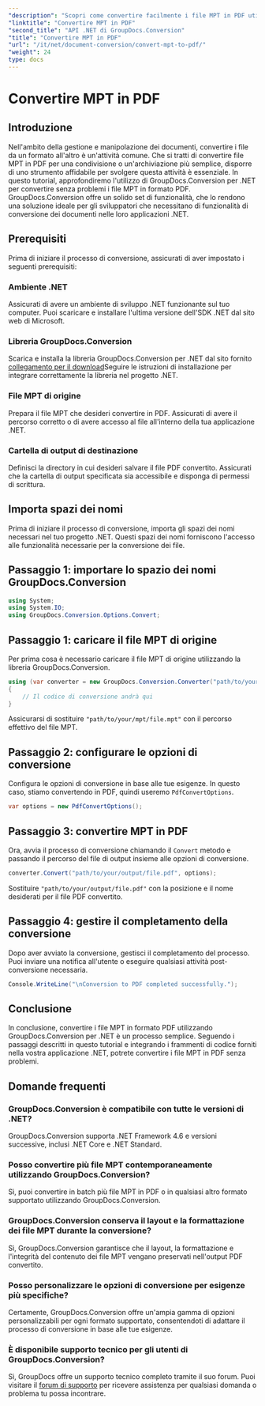 ```yaml
---
"description": "Scopri come convertire facilmente i file MPT in PDF utilizzando GroupDocs.Conversion per .NET. Segui la nostra guida passo passo per l'integrazione e una gestione efficiente dei documenti."
"linktitle": "Convertire MPT in PDF"
"second_title": "API .NET di GroupDocs.Conversion"
"title": "Convertire MPT in PDF"
"url": "/it/net/document-conversion/convert-mpt-to-pdf/"
"weight": 24
type: docs
---
```

# Convertire MPT in PDF

## Introduzione
Nell'ambito della gestione e manipolazione dei documenti, convertire i file da un formato all'altro è un'attività comune. Che si tratti di convertire file MPT in PDF per una condivisione o un'archiviazione più semplice, disporre di uno strumento affidabile per svolgere questa attività è essenziale. In questo tutorial, approfondiremo l'utilizzo di GroupDocs.Conversion per .NET per convertire senza problemi i file MPT in formato PDF. GroupDocs.Conversion offre un solido set di funzionalità, che lo rendono una soluzione ideale per gli sviluppatori che necessitano di funzionalità di conversione dei documenti nelle loro applicazioni .NET.
## Prerequisiti
Prima di iniziare il processo di conversione, assicurati di aver impostato i seguenti prerequisiti:
### Ambiente .NET
Assicurati di avere un ambiente di sviluppo .NET funzionante sul tuo computer. Puoi scaricare e installare l'ultima versione dell'SDK .NET dal sito web di Microsoft.
### Libreria GroupDocs.Conversion
Scarica e installa la libreria GroupDocs.Conversion per .NET dal sito fornito [collegamento per il download](https://releases.groupdocs.com/conversion/net/)Seguire le istruzioni di installazione per integrare correttamente la libreria nel progetto .NET.
### File MPT di origine
Prepara il file MPT che desideri convertire in PDF. Assicurati di avere il percorso corretto o di avere accesso al file all'interno della tua applicazione .NET.
### Cartella di output di destinazione
Definisci la directory in cui desideri salvare il file PDF convertito. Assicurati che la cartella di output specificata sia accessibile e disponga di permessi di scrittura.

## Importa spazi dei nomi
Prima di iniziare il processo di conversione, importa gli spazi dei nomi necessari nel tuo progetto .NET. Questi spazi dei nomi forniscono l'accesso alle funzionalità necessarie per la conversione dei file.
## Passaggio 1: importare lo spazio dei nomi GroupDocs.Conversion
```csharp
using System;
using System.IO;
using GroupDocs.Conversion.Options.Convert;
```
## Passaggio 1: caricare il file MPT di origine
Per prima cosa è necessario caricare il file MPT di origine utilizzando la libreria GroupDocs.Conversion.
```csharp
using (var converter = new GroupDocs.Conversion.Converter("path/to/your/mpt/file.mpt"))
{
    // Il codice di conversione andrà qui
}
```
Assicurarsi di sostituire `"path/to/your/mpt/file.mpt"` con il percorso effettivo del file MPT.
## Passaggio 2: configurare le opzioni di conversione
Configura le opzioni di conversione in base alle tue esigenze. In questo caso, stiamo convertendo in PDF, quindi useremo `PdfConvertOptions`.
```csharp
var options = new PdfConvertOptions();
```
## Passaggio 3: convertire MPT in PDF
Ora, avvia il processo di conversione chiamando il `Convert` metodo e passando il percorso del file di output insieme alle opzioni di conversione.
```csharp
converter.Convert("path/to/your/output/file.pdf", options);
```
Sostituire `"path/to/your/output/file.pdf"` con la posizione e il nome desiderati per il file PDF convertito.
## Passaggio 4: gestire il completamento della conversione
Dopo aver avviato la conversione, gestisci il completamento del processo. Puoi inviare una notifica all'utente o eseguire qualsiasi attività post-conversione necessaria.
```csharp
Console.WriteLine("\nConversion to PDF completed successfully.");
```

## Conclusione
In conclusione, convertire i file MPT in formato PDF utilizzando GroupDocs.Conversion per .NET è un processo semplice. Seguendo i passaggi descritti in questo tutorial e integrando i frammenti di codice forniti nella vostra applicazione .NET, potrete convertire i file MPT in PDF senza problemi.
## Domande frequenti
### GroupDocs.Conversion è compatibile con tutte le versioni di .NET?
GroupDocs.Conversion supporta .NET Framework 4.6 e versioni successive, inclusi .NET Core e .NET Standard.
### Posso convertire più file MPT contemporaneamente utilizzando GroupDocs.Conversion?
Sì, puoi convertire in batch più file MPT in PDF o in qualsiasi altro formato supportato utilizzando GroupDocs.Conversion.
### GroupDocs.Conversion conserva il layout e la formattazione dei file MPT durante la conversione?
Sì, GroupDocs.Conversion garantisce che il layout, la formattazione e l'integrità del contenuto dei file MPT vengano preservati nell'output PDF convertito.
### Posso personalizzare le opzioni di conversione per esigenze più specifiche?
Certamente, GroupDocs.Conversion offre un'ampia gamma di opzioni personalizzabili per ogni formato supportato, consentendoti di adattare il processo di conversione in base alle tue esigenze.
### È disponibile supporto tecnico per gli utenti di GroupDocs.Conversion?
Sì, GroupDocs offre un supporto tecnico completo tramite il suo forum. Puoi visitare il [forum di supporto](https://forum.groupdocs.com/c/conversion/11) per ricevere assistenza per qualsiasi domanda o problema tu possa incontrare.